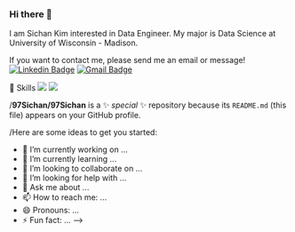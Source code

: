 ### Hi there 👋
I am Sichan Kim interested in Data Engineer.
My major is Data Science at University of Wisconsin - Madison.


If you want to contact me, please send me an email or message! 
[![Linkedin Badge](https://img.shields.io/badge/-LinkedIn-blue?style=flat-square&logo=Linkedin&logoColor=white&link=https://www.linkedin.com/in/sichan-kim-6584741a4/)](https://www.linkedin.com/in/sichan-kim-6584741a4/) [![Gmail Badge](https://img.shields.io/badge/Gmail-d14836?style=flat-square&logo=Gmail&logoColor=white&link=mailto:sikim1080@gmail.com)](mailto:sikim1080@gmail.com)


🔭 Skills
<img src="https://img.shields.io/badge/Python-3776AB?style=for-the-badge&logo=Python&logoColor=white">
<img src="https://img.shields.io/badge/PostgreSQL-4169E1?style=for-the-badge&logo=PostgreSQL&logoColor=white">


/**97Sichan/97Sichan** is a ✨ _special_ ✨ repository because its `README.md` (this file) appears on your GitHub profile.

/Here are some ideas to get you started:

- 🔭 I’m currently working on ...
- 🌱 I’m currently learning ...
- 👯 I’m looking to collaborate on ...
- 🤔 I’m looking for help with ...
- 💬 Ask me about ...
- 📫 How to reach me: ...
- 😄 Pronouns: ...
- ⚡ Fun fact: ...
-->
